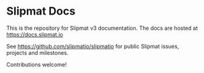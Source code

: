 # Slipmat Docs

This is the repository for Slipmat v3 documentation. The docs are hosted at https://docs.slipmat.io

See https://github.com/slipmatio/slipmatio for public Slipmat issues, projects and milestones.

Contributions welcome!
